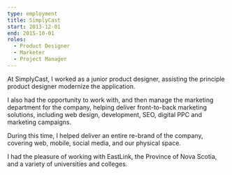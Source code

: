 ```yaml
---
type: employment
title: SimplyCast
start: 2013-12-01
end: 2015-10-01
roles:
  - Product Designer
  - Marketer
  - Project Manager
---
```

At SimplyCast, I worked as a junior product designer, assisting the principle product designer modernize the application.

I also had the opportunity to work with, and then manage the marketing department for the company, helping deliver front-to-back marketing solutions, including web design, development, SEO, digital PPC and marketing campaigns.

During this time, I helped deliver an entire re-brand of the company, covering web, mobile, social media, and our physical space.

I had the pleasure of working with EastLink, the Province of Nova Scotia, and a variety of universities and colleges.